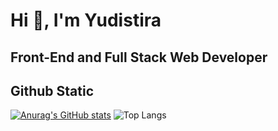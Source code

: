 # Hi 👋, I'm Yudistira
## Front-End and Full Stack Web Developer

## Github Static

[![Anurag's GitHub stats](https://github-readme-stats.vercel.app/api?username=yudisyudistira12&show_icons=true&theme=tokyonight)](https://github.com/yudisyudistira12/github-readme-stats&show_icons=true&theme=tokyonight) ![Top Langs](https://github-readme-stats.vercel.app/api/top-langs/?username=yudisyudistira12&layout=compact&theme=tokyonight)
